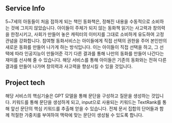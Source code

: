 ## Service Info
5~7세의 아동들이 처음 접하게 되는 책인 동화책은, 정해진 내용을 수동적으로 소비하는 것에 그치지 않았습니다. 
아이들이 주체가 되지 않는 동화책 읽기는 사고력과 창의력을 한정시키고, 사회가 만들어 놓은 캐릭터의 이미지를 그대로 소비하게 유도하여 고정관념을 강화합니다. 
참여형 동화서비스는 아이들에게 직접 선택의 권한을 주어 본인만의 새로운 동화를 만들어 나가게 하는 방식입니다. 
이는 아이들이 직접 선택을 하고, 그 선택에 따라 인공지능이 만들어준 각기 다른 결과를 통해 나만의 동화를 만들어 나간다는 재미를 선사해 줄 수 있습니다. 
해당 서비스를 통해 아이들은 기존의 동화와는 전혀 다른 결과를 만들어 나가며 창의력과 사고력을 향상시킬 수 있을 것입니다. 

## Project tech
해당 서비스의 핵심기술은 GPT 모델을 통해 문단을 구성하고 질문을 생성하는 것입니다. 
키워드를 통해 문단을 생성하게 되고, input으로 사용되는 키워드는 TextRank를 통해 앞선 문단의 핵심 키워드를 추출해 얻을 수 있습니다. 
전체 문서 집합의 단어들과 함께 적절한 가중치를 부여하여 맥락에 맞는 문단이 생성될 수 있도록 합니다. 


